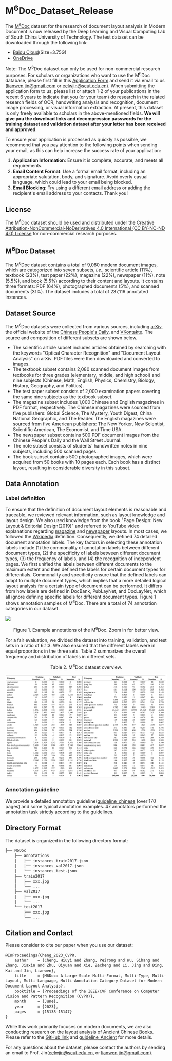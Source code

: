 # M<sup>6</sup>Doc_Dataset_Release
The [M<sup>6</sup>Doc](https://openaccess.thecvf.com/content/CVPR2023/html/Cheng_M6Doc_A_Large-Scale_Multi-Format_Multi-Type_Multi-Layout_Multi-Language_Multi-Annotation_Category_Dataset_CVPR_2023_paper.html) dataset for the research of document layout analysis in Modern Document is now released by the Deep Learning and Visual Computing Lab of South China University of Technology. The test dataset can be downloaded through the following link:
- [Baidu Cloud](https://pan.baidu.com/s/1O0k4zo6e_pnUebwEPXu0Fg?pwd=dlvc)(Size=3.75G)
- [OneDrive](https://1drv.ms/u/s!AuZg70Qbn4fEiVGjzKiExS5P65rV?e=EOIxKe)

Note: The M<sup>6</sup>Doc dataset can only be used for non-commercial research purposes. For scholars or organizations who want to use the M<sup>6</sup>Doc database, please first fill in this [Application Form](Application_Form/Application-Form-for-Using-M6Doc.docx) and send it via email to us ([lianwen.jin@gmail.com](mailto:lianwen.jin@gmail.com) or [eelwjin@scut.edu.cn](mailto:eelwjin@scut.edu.cn)). When submitting the application form to us, please list or attach 1-2 of your publications in the recent 6 years to indicate that you (or your team) do research in the related research fields of OCR, handwriting analysis and recognition, document image processing, or visual information extraction. At present, this dataset is only freely available to scholars in the above-mentioned fields. **We will give you the download links and decompression passwords for the training dataset and validation dataset after your letter has been received and approved**.

To ensure your application is processed as quickly as possible, we recommend that you pay attention to the following points when sending your email, as this can help increase the success rate of your application:
1. **Application Information**: Ensure it is complete, accurate, and meets all requirements.
2. **Email Content Format**: Use a formal email format, including an appropriate salutation, body, and signature. Avoid overly casual language, which could lead to your email being blocked.
3. **Email Blocking**: Try using a different email address or adding the recipient's email address to your contacts.
Thank you!

## License
The M<sup>6</sup>Doc dataset should be used and distributed under the [Creative Attribution-NonCommercial-NoDerivatives 4.0 International (CC BY-NC-ND 4.0) License](https://creativecommons.org/licenses/by-nc-nd/4.0/) for non-commercial research purposes.

## M<sup>6</sup>Doc Dataset
The M<sup>6</sup>Doc dataset contains a total of 9,080 modern document images, which are categorized into seven subsets, *i.e.*, scientific article (11\%), textbook (23\%), test paper (22\%), magazine (22\%), newspaper (11\%), note (5.5\%), and book (5.5\%) according to their content and layouts. It contains three formats: PDF (64\%), photographed documents (5\%), and scanned documents (31\%). The dataset includes a total of 237,116 annotated instances. 

## Dataset Source
The M<sup>6</sup>Doc datasets were collected from various sources, including [arXiv](https://arxiv.org/), the official website of the [Chinese People's Daily](http://paper.people.com.cn/), and [VKontakte](https://vk.com/). The source and composition of different subsets are shown below.

  * The scientific article subset includes articles obtained by searching with the keywords \"Optical Character Recognition\" and \"Document Layout Analysis\" on arXiv. PDF files were then downloaded and converted to images.
  * The textbook subset contains 2,080 scanned document images from textbooks for three grades (elementary, middle, and high school) and nine subjects (Chinese, Math, English, Physics, Chemistry, Biology, History, Geography, and Politics).
  * The test paper subset consists of 2,000 examination papers covering the same nine subjects as the textbook subset.
  * The magazine subset includes 1,000 Chinese and English magazines in PDF format, respectively. The Chinese magazines were sourced from five publishers: Global Science, The Mystery, Youth Digest, China National Geographic, and The Reader. The English magazines were sourced from five American publishers: The New Yorker, New Scientist, Scientific American, The Economist, and Time USA.
  * The newspaper subset contains 500 PDF document images from the Chinese People's Daily and the Wall Street Journal.
  * The note subset consists of students' handwritten notes in nine subjects, including 500 scanned pages.
  * The book subset contains 500 photographed images, which were acquired from 50 books with 10 pages each. Each book has a distinct layout, resulting in considerable diversity in this subset.


## Data Annotation
### Label definition
To ensure that the definition of document layout elements is reasonable and traceable, we reviewed relevant information, such as layout knowledge and layout design. We also used knowledge from the book \"Page Design: New Layout \& Editorial Design(2019)\" and referred to YouTube video explanations regarding [magazine](https://www.youtube.com/watch?v=7sSJtScnsjE) and [newspaper](https://www.youtube.com/watch?v=LcsOuGcaqZs) layouts. In most cases, we followed the [Wikipedia](https://www.wikipedia.org) definition. Consequently, we defined 74 detailed document annotation labels. The key factors in selecting these annotation labels include (1) the commonality of annotation labels between different document types, (2) the specificity of labels between different document types, (3) the frequency of labels, and (4) the recognition of independent pages. We first unified the labels between different documents to the maximum extent and then defined the labels for certain document types for differentials. Commonality and specificity ensure that the defined labels can adapt to multiple document types, which implies that a more detailed logical layout analysis for a certain type of document can be performed. It differs from how labels are defined in DocBank, PubLayNet, and DocLayNet, which all ignore defining specific labels for different document types. Figure 1 shows annotation samples of M<sup>6</sup>Doc. There are a total of 74 annotation categories in our dataset.

![](img/m6doc_example.png)
<p align="center">Figure 1. Example annotations of the M<sup>6</sup>Doc. Zoom in for better view.</p>

For a fair evaluation, we divided the dataset into training, validation, and test sets in a ratio of 6:1:3. We also ensured that the different labels were in equal proportions in the three sets. Table 2 summarizes the overall frequency and distribution of labels in different sets.

<p align="center">Table 2. M<sup>6</sup>Doc dataset overview.</p>

![](img/m6doc_dataset_review.png)

### Annotation guideline
We provide a detailed annotation guideline([guideline_chinese](guideline/guideline_chinese.pdf) (over 170 pages) and some typical annotation examples. 47 annotators performed the annotation task strictly according to the guidelines.

## Directory Format
The dataset is organized in the following directory format:
```
├── M6Doc
    ├── annotations
    │   ├── instances_train2017.json
    │   │── instances_val2017.json
    │   └── instances_test.json
    ├── train2017
    │   ├── xxx.jpg
    │   └── ...
    ├── val2017
    │   ├── xxx.jpg
    │   └── ...
    └── test2017
        ├── xxx.jpg
        └── ...

```

## Citation and Contact
Please consider to cite our paper when you use our dataset:
```
@InProceedings{Cheng_2023_CVPR,
    author    = {Cheng, Hiuyi and Zhang, Peirong and Wu, Sihang and Zhang, Jiaxin and Zhu, Qiyuan and Xie, Zecheng and Li, Jing and Ding, Kai and Jin, Lianwen},
    title     = {M6Doc: A Large-Scale Multi-Format, Multi-Type, Multi-Layout, Multi-Language, Multi-Annotation Category Dataset for Modern Document Layout Analysis},
    booktitle = {Proceedings of the IEEE/CVF Conference on Computer Vision and Pattern Recognition (CVPR)},
    month     = {June},
    year      = {2023},
    pages     = {15138-15147}
}
```

While this work primarily focuses on modern documents, we are also conducting research on the layout analysis of Ancient Chinese Books. Please refer to the [GitHub link](https://github.com/HCIILAB/SCUT-CAB_Dataset_Release) and [guideline_Ancient](guideline/guideline_ancient.pdf) for more details.

For any questions about the dataset, please contact the authors by sending an email to Prof. Jin([eelwjin@scut.edu.cn](mailto:eelwjin@scut.edu.cn), or [lianwen.jin@gmail.com](mailto:lianwen.jin@gmail.com)). 


